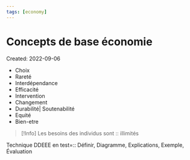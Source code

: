 ```yaml
---
tags: [economy] 
---
```

# Concepts de base économie
Created: 2022-09-06

- Choix
- Rareté
- Interdépendance
- Efficacité
- Intervention
- Changement
- Durabilité| Soutenabilité
- Equité
- Bien-etre

>[!Info]
>Les besoins des individus sont :: illimités
<!--SR:!2023-05-15,174,310-->

Technique DDEEE en test=:: Définir, Diagramme, Explications, Exemple, Évaluation

